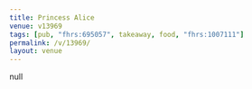 ```yaml
---
title: Princess Alice
venue: v13969
tags: [pub, "fhrs:695057", takeaway, food, "fhrs:1007111"]
permalink: /v/13969/
layout: venue
---
```

null